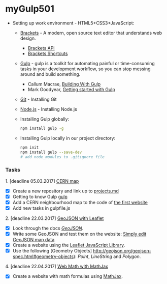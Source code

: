 # myGulp501

- Setting up work environment - HTML5+CSS3+JavaScript:
  + [Brackets](http://brackets.io/) - A modern, open source text editor that understands web design.
    - [Brackets API](http://brackets.io/docs/current/modules/brackets.html)
    - [Brackets Shortcuts](https://github.com/adobe/brackets/wiki/Brackets-Shortcuts)
  + [Gulp](http://gulpjs.com/) - gulp is a toolkit for automating painful or time-consuming tasks in your development workflow, so you can     stop messing around and build something.
    - Callum Macrae, [Building With Gulp](https://www.smashingmagazine.com/2014/06/building-with-gulp/)
    - Mark Goodyear, [Getting started with Gulp](https://markgoodyear.com/2014/01/getting-started-with-gulp/)
  + [Git](https://git-scm.com/book/pl/v1/Pierwsze-kroki-Instalacja-Git) - Installing Git
  + [Node.js](https://nodejs.org/en/) - Installing Node.js
  + Installing Gulp globally:
  
    ```sh
    npm install gulp -g
    ```
    
  + Installing Gulp locally in our project directory:
  
    ```sh
    npm init
    npm install gulp --save-dev
    # add node_modules to .gitignore file
    ```


### Tasks

1\. [deadline 05.03.2017] [CERN map](https://wojsamjan.github.io/myGulp501/cern.html)

+ [x] Create a new repository and link up to [projects.md](https://github.com/h5c3j/ti/blob/master/projects.md)
+ [x] Getting to know Gulp [gulp](http://gulpjs.com)
+ [x] Add a CERN neighbourhood map to the code of [the first website](http://info.cern.ch/hypertext/WWW/TheProject.html)
+ [x] Add new tasks in gulpfile.js

2\. [deadline 22.03.2017] [GeoJSON with Leaflet](https://wojsamjan.github.io/myGulp501/geojson.html)

+ [x] Look through the docs [_GeoJSON_](http://geojson.org/).
+ [x] Write some GeoJSON and test them on the website: [Simply edit GeoJSON map data](http://geojson.io).
+ [x] Create a website using the [Leaflet JavaScript Library](http://leafletjs.com/).
+ [x] Use the following [Geometry Objects] http://geojson.org/geojson-spec.html#geometry-objects): _Point_, _LineString_ and _Polygon_.

4\. [deadline 22.04.2017] [Web Math with MathJax](https://wojsamjan.github.io/myGulp501/mathjax.html)

+ [x] Create a website with math formulas using [MathJax](http://docs.mathjax.org/en/latest/index.html).
